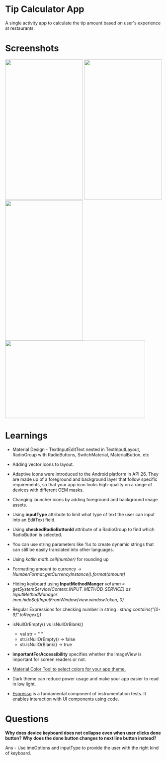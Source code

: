 # Tip Calculator App
A single activity app to calculate the tip amount based on user's experience at restaurants.

# Screenshots
<img src="" width="250" height="450"> <img src="" width="250" height="450"> <img src="" width="250" height="450"> <img src="" width="450" height="250">

# Learnings

* Material Design - TextInputEditText nested in TextInputLayout, RadioGroup with RadioButtons, SwitchMaterial, MaterialButton, etc
* Adding vector icons to layout.
* Adaptive icons were introduced to the Android platform in API 26. They are made up of a foreground and background layer that follow specific requirements, so that your app icon looks high-quality on a range of devices with different OEM masks.  
* Changing launcher icons by adding foreground and background image assets.

* Using **inputType** attribute to limit what type of text the user can input into an EditText field.

* Using **checkedRadioButtonId** attribute of a RadioGroup to find which RadioButton is selected.

* You can use string parameters like %s to create dynamic strings that can still be easily translated into other languages.
  
* Using *kotlin.math.ceil(number)* for rounding up
  
* Formatting amount to currency -> *NumberFormat.getCurrencyInstance().format(amount)*
  
* Hiding keyboard using **InputMethodManger**
  *val imm = getSystemService(Context.INPUT_METHOD_SERVICE) as InputMethodManager
  imm.hideSoftInputFromWindow(view.windowToken, 0)*
  
* Regular Expressions for checking number in string : *string.contains("[0-9]".toRegex())*
  
* isNullOrEmpty() vs isNullOrBlank()
  - val str = "  "
  - str.isNullOrEmpty() ->  false  
  - str.isNullOrBlank() ->  true
  
* **importantForAccessibility** specifies whether the ImageView is important for screen readers or not.

* [Material Color Tool to select colors for your app theme.](https://material.io/resources/color/#!/?view.left=0&view.right=0)

* Dark theme can reduce power usage and make your app easier to read in low light.

* [Espresso](https://developer.android.com/training/testing/espresso/basics) is a fundamental component of instrumentation tests. It enables interaction with UI components using code.

# Questions

**Why does device keyboard does not collapse even when user clicks done button? Why does the done button changes to next line button instead?**

Ans - Use imeOptions and inputType to provide the user with the right kind of keyboard.


  
  

  
